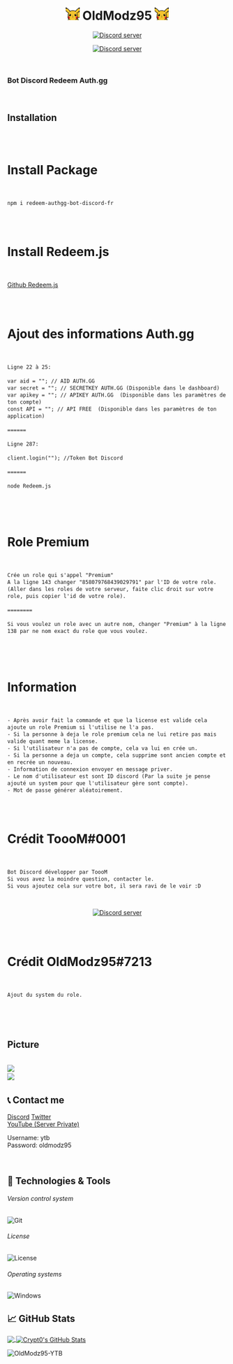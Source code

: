 <h1 align="center">
<img src="https://raw.githubusercontent.com/OldModz95-YTB/OldModz95-YTB/main/hi.gif" height="32" />
OldModz95
<img src="https://raw.githubusercontent.com/OldModz95-YTB/OldModz95-YTB/main/hi.gif" height="32" />
</h1>
<p align="center">
  <a href="https://discord.gg/MS6TMgRfqB"><img src="https://discordapp.com/api/guilds/902292316033802310/widget.png?style=banner2" alt="Discord server"></a>
</p>
<p align="center">
  <a href="https://discord.gg/M3sTyHtcK4"><img src="https://discordapp.com/api/guilds/705278191404843051/widget.png?style=banner2" alt="Discord server"></a>
</p>

<br>

### Bot Discord Redeem Auth.gg
<br>

## Installation
<br>
<br>

# Install Package
<br>

```
npm i redeem-authgg-bot-discord-fr
```
<br>
<br>

# Install Redeem.js
<br>

[Github Redeem.js](https://github.com/ProtonD/AuthGG-Redeem-Bot-Discord-FR/blob/main/Redeem.js)

<br><br>

# Ajout des informations Auth.gg
<br>

```
Ligne 22 à 25:

var aid = ""; // AID AUTH.GG 
var secret = ""; // SECRETKEY AUTH.GG (Disponible dans le dashboard)
var apikey = ""; // APIKEY AUTH.GG  (Disponible dans les paramètres de ton compte)
const API = ""; // API FREE  (Disponible dans les paramètres de ton application)

======

Ligne 287:

client.login(""); //Token Bot Discord

======

node Redeem.js
```
<br>
<br>
<br>

# Role Premium
<br>

```
Crée un role qui s'appel "Premium"
A la ligne 143 changer "858079768439029791" par l'ID de votre role.
(Aller dans les roles de votre serveur, faite clic droit sur votre role, puis copier l'id de votre role).

========

Si vous voulez un role avec un autre nom, changer "Premium" à la ligne 138 par ne nom exact du role que vous voulez.
```
<br>
<br>

<br>

# Information
<br>

```
- Après avoir fait la commande et que la license est valide cela ajoute un role Premium si l'utilise ne l'a pas.
- Si la personne à deja le role premium cela ne lui retire pas mais valide quant meme la license.
- Si l'utilisateur n'a pas de compte, cela va lui en crée un.
- Si la personne a deja un compte, cela supprime sont ancien compte et en recrée un nouveau.
- Information de connexion envoyer en message priver.
- Le nom d'utilisateur est sont ID discord (Par la suite je pense ajouté un system pour que l'utilisateur gère sont compte).
- Mot de passe générer aléatoirement.
```
<br>
<br>

# Crédit ToooM#0001
<br>

```
Bot Discord développer par ToooM
Si vous avez la moindre question, contacter le.
Si vous ajoutez cela sur votre bot, il sera ravi de le voir :D
```
<br>
<p align="center">
  <a href="https://discord.gg/ism"><img src="https://discordapp.com/api/guilds/798602940779724861/widget.png?style=banner2" alt="Discord server"></a>
</p>
<br><br>

# Crédit OldModz95#7213
<br>

```
Ajout du system du role.
```

<br>
<br>
<br>

## Picture

<br>
<img src="https://i.imgur.com/rbA9boY.png">
<br>
<img src="https://i.imgur.com/tpChH4a.png">



## 📞 Contact me

[Discord](https://www.discord.gg/3t2568W)
[Twitter](https://twitter.com/oldmodz95)
<br>
[YouTube (Server Private)](https://exotique.fr2.quickconnect.to/?launchApp=SYNO.SDS.VideoStation.AppInstance#!libOldModz95/N4IgNglgRgTghjAniAXCAFgewLYFMD6AbhACa6YC0A7CADQgDGcALrgOaZKohxhh0gADnDa5UARgC+QA)
<p>Username: ytb <br>
Password: oldmodz95</p>

<br />

## 🔧 Technologies & Tools


###### Version control system

![Git](https://img.shields.io/badge/-Git-000000?style=flat&logo=Git&logoColor=F05032)

###### License

![License](https://img.shields.io/github/license/OldModz95-YTB/version-en-bot-discord-auth.gg)

###### Operating systems

![Windows](https://img.shields.io/badge/-Windows-000000?style=flat&logo=Windows&logoColor=FCC624)


## &#x1f4c8; GitHub Stats

<a href="https://github.com/OldModz95-YTB">
  <img align="center" src="https://github-readme-stats.vercel.app/api/top-langs/?username=OldModz95-YTB&hide=java,html&title_color=ffffff&text_color=c9cacc&icon_color=2bbc8a&bg_color=1d1f21" />
</>
<a href="https://github.com/OldModz95-YTB">
  <img align="center" src="https://github-readme-stats.vercel.app/api?username=OldModz95-YTB&show_icons=true&line_height=27&count_private=true&title_color=ffffff&text_color=c9cacc&icon_color=ffff00&bg_color=1d1f21" alt="Crypt0's GitHub Stats" />
</a>

<p align="left"> <img src="https://komarev.com/ghpvc/?username=OldModz95-YTB" alt="OldModz95-YTB" /> </p>
